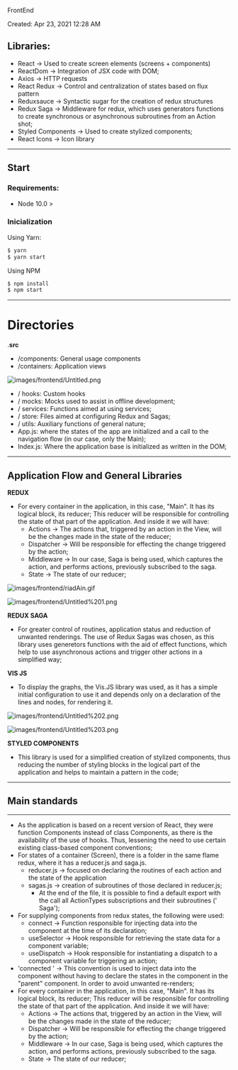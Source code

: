 FrontEnd

Created: Apr 23, 2021 12:28 AM

## Libraries:

- React → Used to create screen elements (screens + components)
- ReactDom → Integration of JSX code with DOM;
- Axios → HTTP requests
- React Redux → Control and centralization of states based on flux pattern
- Reduxsauce → Syntactic sugar for the creation of redux structures
- Redux Saga → Middleware for redux, which uses generators functions to create synchronous or asynchronous subroutines from an Action shot;
- Styled Components → Used to create stylized components;
- React Icons → Icon library

---

## Start

### Requirements:

- Node 10.0 >

### Inicialization

Using Yarn:

```jsx
$ yarn
$ yarn start
```

Using NPM

```jsx
$ npm install
$ npm start
```

---

# Directories

.**src**

- /components: General usage components
- /containers: Application views

![images/frontend/Untitled.png](https://github.com/P5-G6/graph-tool/blob/docs/images/Untitled.png)

- / hooks: Custom hooks
- / mocks: Mocks used to assist in offline development;
- / services: Functions aimed at using services;
- / store: Files aimed at configuring Redux and Sagas;
- / utils: Auxiliary functions of general nature;
- App.js: where the states of the app are initialized and a call to the navigation flow (in our case, only the Main);
- Index.js: Where the application base is initialized as written in the DOM;

---

## Application Flow and General Libraries

**REDUX** 

- For every container in the application, in this case, "Main". It has its logical block, its reducer;
This reducer will be responsible for controlling the state of that part of the application. And inside it we will have:
    - Actions → The actions that, triggered by an action in the View, will be the changes made in the state of the reducer;
    - Dispatcher → Will be responsible for effecting the change triggered by the action;
    - Middleware → In our case, Saga is being used, which captures the action, and performs actions, previously subscribed to the saga.
    - State → The state of our reducer;

![images/frontend/riadAin.gif](https://github.com/P5-G6/graph-tool/blob/docs/images/riadAin.gif)

![images/frontend/Untitled%201.png](https://github.com/P5-G6/graph-tool/blob/docs/images/Untitled%201.png)

**REDUX SAGA**

- For greater control of routines, application status and reduction of unwanted renderings. The use of Redux Sagas was chosen, as this library uses generetors functions with the aid of effect functions, which help to use asynchronous actions and trigger other actions in a simplified way;

**VIS JS**

- To display the graphs, the Vis.JS library was used, as it has a simple initial configuration to use it and depends only on a declaration of the lines and nodes, for rendering it.

![images/frontend/Untitled%202.png](https://github.com/P5-G6/graph-tool/blob/docs/images/Untitled%202.png)

![images/frontend/Untitled%203.png](https://github.com/P5-G6/graph-tool/blob/docs/images/Untitled%203.png)

**STYLED COMPONENTS**

- This library is used for a simplified creation of stylized components, thus reducing the number of styling blocks in the logical part of the application and helps to maintain a pattern in the code;

---

## Main standards

---

- As the application is based on a recent version of React, they were function Components instead of class Components, as there is the availability of the use of hooks. Thus, lessening the need to use certain existing class-based component conventions;
- For states of a container (Screen), there is a folder in the same flame redux, where it has a reducer.js and saga.js.
    - reducer.js → focused on declaring the routines of each action and the state of the application
    - sagas.js → creation of subroutines of those declared in reducer.js;
        - At the end of the file, it is possible to find a default export with the call all ActionTypes subscriptions and their subroutines ('<Action> Saga');
- For supplying components from redux states, the following were used:
    - connect → Function responsible for injecting data into the component at the time of its declaration;
    - useSelector → Hook responsible for retrieving the state data for a component variable;
    - useDispatch → Hook responsible for instantiating a dispatch to a component variable for triggering an action;
- 'connected <Component>' → This convention is used to inject data into the component without having to declare the states in the component in the "parent" component. In order to avoid unwanted re-renders;
- For every container in the application, in this case, "Main". It has its logical block, its reducer;
This reducer will be responsible for controlling the state of that part of the application. And inside it we will have:
    - Actions → The actions that, triggered by an action in the View, will be the changes made in the state of the reducer;
    - Dispatcher → Will be responsible for effecting the change triggered by the action;
    - Middleware → In our case, Saga is being used, which captures the action, and performs actions, previously subscribed to the saga.
    - State → The state of our reducer;
